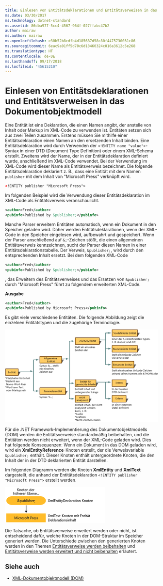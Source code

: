 ```yaml
---
title: Einlesen von Entitätsdeklarationen und Entitätsverweisen in das Dokumentobjektmodell
ms.date: 03/30/2017
ms.technology: dotnet-standard
ms.assetid: 86dba977-5cc4-4567-964f-027ffabc47b2
author: mairaw
ms.author: mairaw
ms.openlocfilehash: e30b52b8cdfb4d185687d58c80f4475730031c86
ms.sourcegitcommit: 6eac9a01ff5d70c6d18460324c016a3612c5e268
ms.translationtype: HT
ms.contentlocale: de-DE
ms.lasthandoff: 09/17/2018
ms.locfileid: "45615210"
---
```

# <a name="reading-entity-declarations-and-entity-references-into-the-dom"></a>Einlesen von Entitätsdeklarationen und Entitätsverweisen in das Dokumentobjektmodell
Eine Entität ist eine Deklaration, die einen Namen angibt, der anstelle von Inhalt oder Markup im XML-Code zu verwenden ist. Entitäten setzen sich aus zwei Teilen zusammen. Erstens müssen Sie mithilfe einer Entitätsdeklaration einen Namen an den ersetzenden Inhalt binden. Eine Entitätsdeklaration wird durch Verwenden der `<!ENTITY name "value">`-Syntax in einer DTD (Document Type Definition) oder einem XML-Schema erstellt. Zweitens wird der Name, der in der Entitätsdeklaration definiert wurde, anschließend im XML-Code verwendet. Bei der Verwendung im XML-Code wird dieser Name als Entitätsverweis bezeichnet. Die folgende Entitätsdeklaration deklariert z. B., dass eine Entität mit dem Namen `publisher` mit dem Inhalt von "Microsoft Press" verknüpft wird.  
  
```xml  
<!ENTITY publisher "Microsoft Press">  
```  
  
 Im folgenden Beispiel wird die Verwendung dieser Entitätsdeklaration im XML-Code als Entitätsverweis veranschaulicht.  
  
```xml  
<author>Fred</author>  
<pubinfo>Published by &publisher;</pubinfo>  
```  
  
 Manche Parser erweitern Entitäten automatisch, wenn ein Dokument in den Speicher geladen wird. Daher werden Entitätsdeklarationen, wenn der XML-Code in den Speicher eingelesen wird, aufbewahrt und gespeichert. Wenn der Parser anschließend auf `&;`-Zeichen stößt, die einen allgemeinen Entitätsverweis kennzeichnen, sucht der Parser diesen Namen in einer Entitätsdeklarationstabelle. Der Verweis, `&publisher;`, wird durch den entsprechenden Inhalt ersetzt. Bei dem folgenden XML-Code  
  
```xml  
<author>Fred</author>  
<pubinfo>Published by &publisher;</pubinfo>  
```  
  
 , das Erweitern des Entitätsverweises und das Ersetzen von `&publisher;` durch "Microsoft Press" führt zu folgendem erweiterten XML-Code.  
  
 **Ausgabe**  
  
```xml  
<author>Fred</author>  
<pubinfo>Published by Microsoft Press</pubinfo>  
```  
  
 Es gibt viele verschiedene Entitäten. Die folgende Abbildung zeigt die einzelnen Entitätstypen und die zugehörige Terminologie.  
  
 ![Flussdiagramm für Entitätstyphierarchie](../../../../docs/standard/data/xml/media/entity-hierarchy.gif "Entity_hierarchy")  
  
 Für die .NET Framework-Implementierung des Dokumentobjektmodells (DOM) werden die Entitätsverweise standardmäßig beibehalten, und die Entitäten werden nicht erweitert, wenn der XML-Code geladen wird. Dies hat folgende Konsequenzen: Wenn ein Dokument in das DOM geladen wird, wird ein **XmlEntityReference**-Knoten erstellt, der die Verweisvariable `&publisher;` enthält. Dieser Knoten enthält untergeordnete Knoten, die den Inhalt der in der DTD deklarierten Entität darstellen.  
  
 Im folgenden Diagramm werden die Knoten **XmlEntity** und **XmlText** dargestellt, die anhand der Entitätsdeklaration `<!ENTITY publisher "Microsoft Press">` erstellt werden.  
  
 ![Aus Entitätsdeklaration erstellte Knoten](../../../../docs/standard/data/xml/media/xml-entitydeclaration-node2.png "xml_entitydeclaration_node2")  
  
 Die Tatsache, ob Entitätsverweise erweitert werden oder nicht, ist entscheidend dafür, welche Knoten in der DOM-Struktur im Speicher generiert werden. Die Unterschiede zwischen den generierten Knoten werden in den Themen [Entitätsverweise werden beibehalten](../../../../docs/standard/data/xml/entity-references-are-preserved.md) und [Entitätsverweise werden erweitert und nicht beibehalten](../../../../docs/standard/data/xml/entity-references-are-expanded-and-not-preserved.md) erläutert.  
  
## <a name="see-also"></a>Siehe auch

- [XML-Dokumentobjektmodell (DOM)](../../../../docs/standard/data/xml/xml-document-object-model-dom.md)
